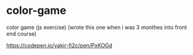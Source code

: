 # color-game
color game (js exercise)
(wrote this one when i was 3 monthes into front end course)

https://codepen.io/yakir-fi2c/pen/PxKOGd
